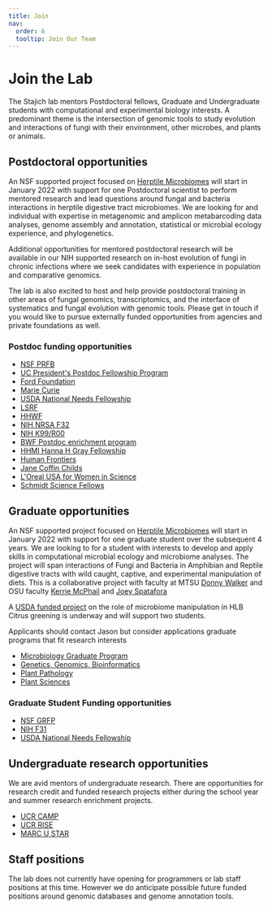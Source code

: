 ```yaml
---
title: Join
nav:
  order: 6
  tooltip: Join Our Team
---
```


# <i class="fas join"></i>Join the Lab

The Stajich lab mentors Postdoctoral fellows, Graduate and Undergraduate students with computational and experimental biology interests.  A predominant theme is the intersection of genomic tools to study evolution and interactions of fungi with their environment, other microbes, and plants or animals.  

## Postdoctoral opportunities

An NSF supported project focused on [Herptile Microbiomes](http://herptilemicrobiomes.org) will start in January 2022 with support for one Postdoctoral scientist to perform mentored research and lead questions around fungal and bacteria interactions in herptile digestive tract microbiomes. We are looking for and individual with expertise in metagenomic and amplicon metabarcoding data analyses, genome assembly and annotation, statistical or microbial ecology experience, and phylogenetics.

Additional opportunities for mentored postdoctoral research will be available in our NIH supported research on in-host evolution of fungi in chronic infections where we seek candidates with experience in population and comparative genomics.  

The lab is also excited to host and help provide postdoctoral training in other areas of fungal genomics, transcriptomics, and the interface of systematics and fungal evolution with genomic tools. Please get in touch if you would like to pursue externally funded opportunities from agencies and private foundations as well.

### Postdoc funding opportunities

* [NSF PRFB](https://beta.nsf.gov/funding/opportunities/postdoctoral-research-fellowships-biology-prfb)
* [UC President's Postdoc Fellowship Program](https://ppfp.ucop.edu/info/)
* [Ford Foundation](https://sites.nationalacademies.org/PGA/FordFellowships/index.htm)
* [Marie Curie](https://ec.europa.eu/research/mariecurieactions/actions/postdoctoral-fellowships)
* [USDA National Needs Fellowship](https://nifa.usda.gov/funding-opportunity/food-and-agricultural-sciences-national-needs-graduate-and-postgraduate)
* [LSRF](https://lsrf.org/)
* [HHWF](http://hhwf.org/research-fellowship/)
* [NIH NRSA F32](https://researchtraining.nih.gov/programs/fellowships/f32)
* [NIH K99/R00](https://grants.nih.gov/grants/guide/pa-files/PA-16-193.html)
* [BWF Postdoc enrichment program](http://www.bwfund.org/funding-opportunities/diversity-in-science/postdoctoral-enrichment-program/)
* [HHMI Hanna H Gray Fellowship](https://www.hhmi.org/programs/hanna-h-gray-fellows-program)
* [Human Frontiers](https://www.hfsp.org/funding/hfsp-funding/postdoctoral-fellowships)
* [Jane Coffin Childs](http://www.jccfund.org/fellowship-information)
* [L'Oreal USA for Women in Science](https://www.loreal.com/en/usa/pages/group/fwis/)
* [Schmidt Science Fellows](https://schmidtsciencefellows.org/selection/criteria/)

## Graduate opportunities

An NSF supported project focused on [Herptile Microbiomes](http://herptilemicrobiomes.org) will start in January 2022 with support for one graduate student over the subsequent 4 years.  We are looking to for a student with interests to develop and apply skills in computational microbial ecology and microbiome analyses. The project will span interactions of Fungi and Bacteria in Amphibian and Reptile digestive tracts with wild caught, captive, and experimental manipulation of diets.  This is a collaborative project with faculty at MTSU [Donny Walker](https://herptilemicrobiomes.org/members/donald-walker) and OSU faculty [Kerrie McPhail](https://herptilemicrobiomes.org/members/kerry-mcphail) and [Joey Spatafora](https://herptilemicrobiomes.org/members/joey-spatafora)

A [USDA funded project](http://Citrus-HLB-Micro.github.io) on the role of microbiome manipulation in HLB Citrus greening is underway and will support two students.

Applicants should contact Jason but consider applications graduate programs that fit research interests
* [Microbiology Graduate Program](https://microbiology.ucr.edu)
* [Genetics, Genomics, Bioinformatics](https://ggb.ucr.edu)
* [Plant Pathology](https://microplantpath.ucr.edu/department-programs/plant-pathology-graduate-program)
* [Plant Sciences](https://plantbiology.ucr.edu/graduate-program)

### Graduate Student Funding opportunities

* [NSF GRFP](https://www.nsfgrfp.org/)
* [NIH F31](https://researchtraining.nih.gov/programs/fellowships/f31)
* [USDA National Needs Fellowship](https://nifa.usda.gov/funding-opportunity/food-and-agricultural-sciences-national-needs-graduate-and-postgraduate)
## Undergraduate research opportunities

We are avid mentors of undergraduate research. There are opportunities for research credit and funded research projects either during the school year and summer research enrichment projects.

* [UCR CAMP](https://stem.ucr.edu/research-opportunities/camp)
* [UCR RISE](https://stem.ucr.edu/research-opportunities/rise)
* [MARC U STAR](https://marcu.ucr.edu/)

## Staff positions

The lab does not currently have opening for programmers or lab staff positions at this time. However we do anticipate possible future funded positions around genomic databases and genome annotation tools.
